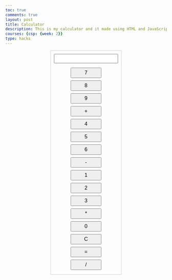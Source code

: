 ```yaml
---
toc: true
comments: true
layout: post
title: Calculator
description: This is my calculator and it made using HTML and JavaScript.
courses: {csp: {week: 2}}
type: hacks
---
```


<!DOCTYPE html>
<html lang="en">
<head>
<meta charset="UTF-8">
<meta name="viewport" content="width=device-width, initial-scale=1.0">
<title>Calculator</title>
<style>
  body {
    font-family: Arial, sans-serif;
  }
  .calculator {
    width: 200px;
    border: 1px solid #ccc;
    padding: 10px;
    text-align: center;
    margin: 0 auto;
  }
  input[type="text"] {
    width: 100%;
    margin-bottom: 10px;
    padding: 5px;
  }
  button {
    width: 48%;
    padding: 5px;
    margin: 2%;
    font-size: 16px;
  }
</style>
</head>
<body>
  <div class="calculator">
    <input type="text" id="display" readonly>
    <button onclick="appendToDisplay('7')">7</button>
    <button onclick="appendToDisplay('8')">8</button>
    <button onclick="appendToDisplay('9')">9</button>
    <button onclick="appendToDisplay('+')">+</button>
    <button onclick="appendToDisplay('4')">4</button>
    <button onclick="appendToDisplay('5')">5</button>
    <button onclick="appendToDisplay('6')">6</button>
    <button onclick="appendToDisplay('-')">-</button>
    <button onclick="appendToDisplay('1')">1</button>
    <button onclick="appendToDisplay('2')">2</button>
    <button onclick="appendToDisplay('3')">3</button>
    <button onclick="appendToDisplay('*')">*</button>
    <button onclick="appendToDisplay('0')">0</button>
    <button onclick="clearDisplay()">C</button>
    <button onclick="calculate()">=</button>
    <button onclick="appendToDisplay('/')">/</button>
  </div>
  <script>
    const display = document.getElementById('display');

    function appendToDisplay(value) {
      display.value += value;
    }

    function clearDisplay() {
      display.value = '';
    }

    function calculate() {
      try {
        display.value = eval(display.value);
      } catch (error) {
        display.value = 'Error';
      }
    }
  </script>
</body>
</html>

